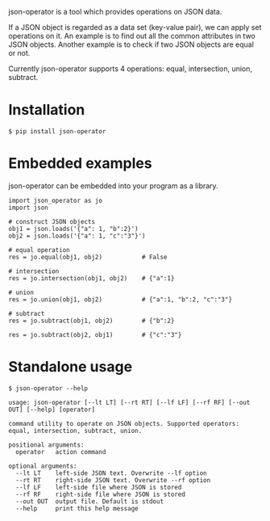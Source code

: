  json-operator is a tool which provides operations on JSON data.

If a JSON object is regarded as a data set (key-value pair), we can apply set operations on it. An example is to find out all the common attributes in two JSON objects.
Another example is to check if two JSON objects are equal or not.

Currently json-operator supports 4 operations: equal, intersection, union, subtract.

<!-- more -->

# Installation

```commandline
$ pip install json-operator
```

# Embedded examples

json-operator can be embedded into your program as a library.

```examples
import json_operator as jo
import json

# construct JSON objects
obj1 = json.loads('{"a": 1, "b":2}')
obj2 = json.loads('{"a": 1, "c":"3"}')

# equal operation
res = jo.equal(obj1, obj2)           # False

# intersection
res = jo.intersection(obj1, obj2)    # {"a":1}

# union
res = jo.union(obj1, obj2)           # {"a":1, "b":2, "c":"3"}

# subtract
res = jo.subtract(obj1, obj2)        # {"b":2}

res = jo.subtract(obj2, obj1)        # {"c":"3"}
```

# Standalone usage

```commandline
$ json-operator --help

usage: json-operator [--lt LT] [--rt RT] [--lf LF] [--rf RF] [--out OUT] [--help] [operator]

command utility to operate on JSON objects. Supported operators: equal, intersection, subtract, union.

positional arguments:
  operator   action command

optional arguments:
  --lt LT    left-side JSON text. Overwrite --lf option
  --rt RT    right-side JSON text. Overwrite --rf option
  --lf LF    left-side file where JSON is stored
  --rf RF    right-side file where JSON is stored
  --out OUT  output file. Default is stdout
  --help     print this help message
```

